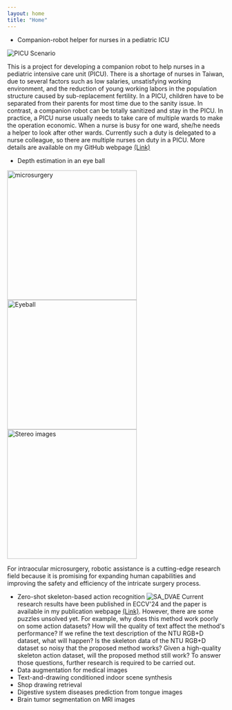 ```yaml
---
layout: home
title: "Home"
---
```


- Companion-robot helper for nurses in a pediatric ICU

![PICU Scenario](http://yangchihyuan.github.io/assets/img/PICU_Scenario_1.jpg)

This is a project for developing a companion robot to help nurses in a pediatric intensive care unit (PICU). There is a shortage of nurses in Taiwan, due to several factors such as low salaries, unsatisfying working environment, and the reduction of young working labors in the population structure caused by sub-replacement fertility. In a PICU, children have to be separated from their parents for most time due to the sanity issue. In contrast, a companion robot can be totally sanitized and stay in the PICU. In practice, a PICU nurse usually needs to take care of multiple wards to make the operation economic. When a nurse is busy for one ward, she/he needs a helper to look after other wards. Currently such a duty is delegated to a nurse colleague, so there are multiple nurses on duty in a PICU.
More details are available on my GitHub webpage [(Link)](https://github.com/yangchihyuan/ZenboNurseHelper)

- Depth estimation in an eye ball

<img src="http://yangchihyuan.github.io/assets/img/microsurgery.jpg" height="300" alt="microsurgery">
<img src="http://yangchihyuan.github.io/assets/img/Eyeball.jpg" height="300" alt="Eyeball">
<img src="http://yangchihyuan.github.io/assets/img/007_MH_RD_3D_merged.mp4_20240805_153856.573.jpg" height="300" alt="Stereo images">

For intraocular microsurgery, robotic assistance is a cutting-edge research field because it is promising for expanding human capabilities and improving the safety and efficiency of the intricate surgery process. 
- Zero-shot skeleton-based action recognition
![SA_DVAE](https://yangchihyuan.github.io/publications/ECCV_24_SA_DVAE.jpg)
Current research results have been published in ECCV'24 and the paper is available in my publication webpage [(Link)](https://yangchihyuan.github.io/publications). However, there are some puzzles unsolved yet. For example, why does this method work poorly on some action datasets? How will the quality of text affect the method's performance? If we refine the text description of the NTU RGB+D dataset, what will happen? Is the skeleton data of the NTU RGB+D dataset so noisy that the proposed method works? Given a high-quality skeleton action dataset, will the proposed method still work?
To answer those questions, further research is required to be carried out.
- Data augmentation for medical images
- Text-and-drawing conditioned indoor scene synthesis
- Shop drawing retrieval
- Digestive system diseases prediction from tongue images
- Brain tumor segmentation on MRI images
